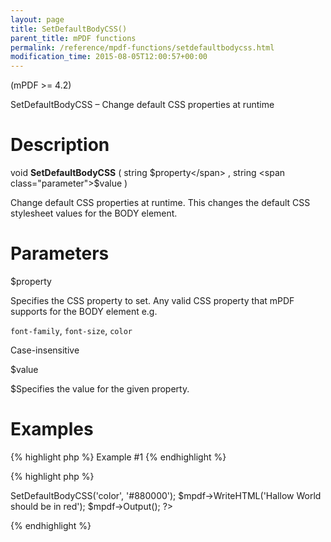 ```yaml
---
layout: page
title: SetDefaultBodyCSS()
parent_title: mPDF functions
permalink: /reference/mpdf-functions/setdefaultbodycss.html
modification_time: 2015-08-05T12:00:57+00:00
---
```


(mPDF >= 4.2)

SetDefaultBodyCSS – Change default CSS properties at runtime

# Description

void **SetDefaultBodyCSS** ( string <span class="parameter">$property</span> , string <span class="parameter">$value</span> )

Change default CSS properties at runtime. This changes the default CSS stylesheet values for the BODY element.

# Parameters

<span class="parameter">$property</span>

Specifies the CSS property to set. Any valid CSS property that mPDF supports for the BODY element e.g.

`font-family`, `font-size`, `color `

Case-insensitive

<span class="parameter">$value</span>

<span class="parameter">$</span>Specifies the value for the given property.

# Examples

{% highlight php %}
Example #1
{% endhighlight %}

{% highlight php %}
<?php

$mpdf = new mPDF();

$mpdf->SetDefaultBodyCSS('color', '#880000');

$mpdf->WriteHTML('Hallow World should be in red');

$mpdf->Output();

?>
{% endhighlight %}

